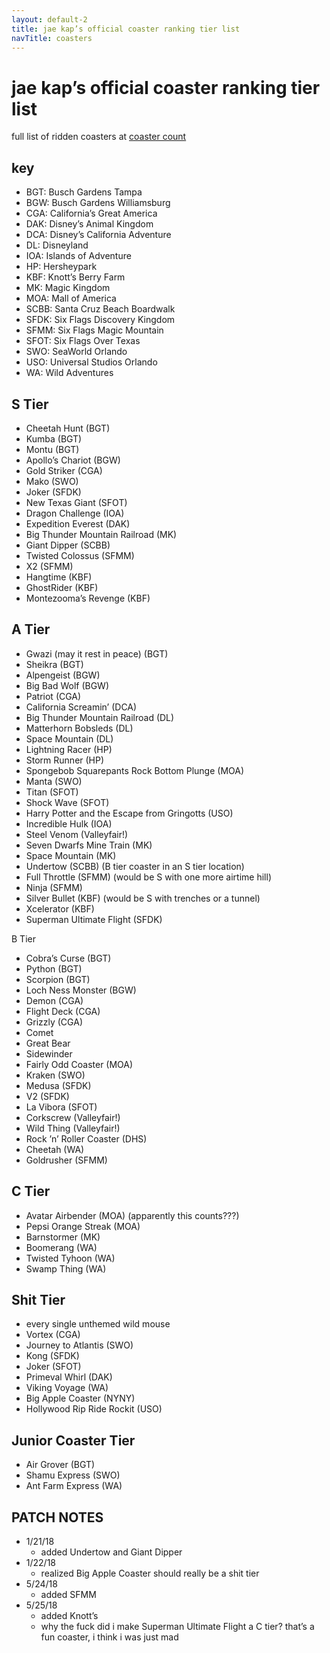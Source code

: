 ```yaml
---
layout: default-2
title: jae kap’s official coaster ranking tier list
navTitle: coasters
---
```


# jae kap’s official coaster ranking tier list

full list of ridden coasters at [coaster count](https://coaster-count.com/user/8352/ridden)

## key

* BGT: Busch Gardens Tampa
* BGW: Busch Gardens Williamsburg
* CGA: California’s Great America
* DAK: Disney’s Animal Kingdom
* DCA: Disney’s California Adventure
* DL: Disneyland
* IOA: Islands of Adventure
* HP: Hersheypark
* KBF: Knott’s Berry Farm
* MK: Magic Kingdom
* MOA: Mall of America
* SCBB: Santa Cruz Beach Boardwalk
* SFDK: Six Flags Discovery Kingdom
* SFMM: Six Flags Magic Mountain
* SFOT: Six Flags Over Texas
* SWO: SeaWorld Orlando
* USO: Universal Studios Orlando
* WA: Wild Adventures

## S Tier

* Cheetah Hunt (BGT)
* Kumba (BGT)
* Montu (BGT)
* Apollo’s Chariot (BGW)
* Gold Striker (CGA)
* Mako (SWO)
* Joker (SFDK)
* New Texas Giant (SFOT)
* Dragon Challenge (IOA)
* Expedition Everest (DAK)
* Big Thunder Mountain Railroad (MK)
* Giant Dipper (SCBB)
* Twisted Colossus (SFMM)
* X2 (SFMM)
* Hangtime (KBF)
* GhostRider (KBF)
* Montezooma’s Revenge (KBF)

## A Tier

* Gwazi (may it rest in peace) (BGT)
* Sheikra (BGT)
* Alpengeist (BGW)
* Big Bad Wolf (BGW)
* Patriot (CGA)
* California Screamin’ (DCA)
* Big Thunder Mountain Railroad (DL)
* Matterhorn Bobsleds (DL)
* Space Mountain (DL)
* Lightning Racer (HP)
* Storm Runner (HP)
* Spongebob Squarepants Rock Bottom Plunge (MOA)
* Manta (SWO)
* Titan (SFOT)
* Shock Wave (SFOT)
* Harry Potter and the Escape from Gringotts (USO)
* Incredible Hulk (IOA)
* Steel Venom (Valleyfair!)
* Seven Dwarfs Mine Train (MK)
* Space Mountain (MK)
* Undertow (SCBB) (B tier coaster in an S tier location)
* Full Throttle (SFMM) (would be S with one more airtime hill)
* Ninja (SFMM)
* Silver Bullet (KBF) (would be S with trenches or a tunnel)
* Xcelerator (KBF)
* Superman Ultimate Flight (SFDK)

B Tier

* Cobra’s Curse (BGT)
* Python (BGT)
* Scorpion (BGT)
* Loch Ness Monster (BGW)
* Demon (CGA)
* Flight Deck (CGA)
* Grizzly (CGA)
* Comet
* Great Bear
* Sidewinder
* Fairly Odd Coaster (MOA)
* Kraken (SWO)
* Medusa (SFDK)
* V2 (SFDK)
* La Vibora (SFOT)
* Corkscrew (Valleyfair!)
* Wild Thing (Valleyfair!)
* Rock ’n’ Roller Coaster (DHS)
* Cheetah (WA)
* Goldrusher (SFMM)

## C Tier

* Avatar Airbender (MOA) (apparently this counts???)
* Pepsi Orange Streak (MOA)
* Barnstormer (MK)
* Boomerang (WA)
* Twisted Tyhoon (WA)
* Swamp Thing (WA)

## Shit Tier

* every single unthemed wild mouse
* Vortex (CGA)
* Journey to Atlantis (SWO)
* Kong (SFDK)
* Joker (SFOT)
* Primeval Whirl (DAK)
* Viking Voyage (WA)
* Big Apple Coaster (NYNY)
* Hollywood Rip Ride Rockit (USO)

## Junior Coaster Tier

* Air Grover (BGT)
* Shamu Express (SWO)
* Ant Farm Express (WA)

## PATCH NOTES

* 1/21/18
  * added Undertow and Giant Dipper
* 1/22/18
  * realized Big Apple Coaster should really be a shit tier
* 5/24/18
  * added SFMM
* 5/25/18
  * added Knott’s
  * why the fuck did i make Superman Ultimate Flight a C tier? that’s a fun coaster, i think i was just mad
